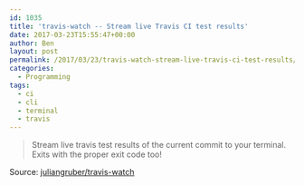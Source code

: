 ```yaml
---
id: 1035
title: 'travis-watch -- Stream live Travis CI test results'
date: 2017-03-23T15:55:47+00:00
author: Ben
layout: post
permalink: /2017/03/23/travis-watch-stream-live-travis-ci-test-results/
categories:
  - Programming
tags:
  - ci
  - cli
  - terminal
  - travis
---
```

> Stream live travis test results of the current commit to your terminal. Exits with the proper exit code too!

Source: [juliangruber/travis-watch](https://github.com/juliangruber/travis-watch)